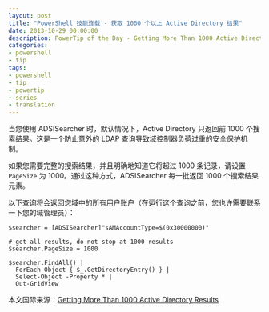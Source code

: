 ```yaml
---
layout: post
title: "PowerShell 技能连载 - 获取 1000 个以上 Active Directory 结果"
date: 2013-10-29 00:00:00
description: PowerTip of the Day - Getting More Than 1000 Active Directory Results
categories:
- powershell
- tip
tags:
- powershell
- tip
- powertip
- series
- translation
---
```

当您使用 ADSISearcher 时，默认情况下，Active Directory 只返回前 1000 个搜索结果。这是一个防止意外的 LDAP 查询导致域控制器负荷过重的安全保护机制。

如果您需要完整的搜索结果，并且明确地知道它将超过 1000 条记录，请设置 `PageSize` 为 1000。通过这种方式，ADSISearcher 每一批返回 1000 个搜索结果元素。

以下查询将会返回您域中的所有用户账户（在运行这个查询之前，您也许需要联系一下您的域管理员）：

	$searcher = [ADSISearcher]"sAMAccountType=$(0x30000000)"
	
	# get all results, do not stop at 1000 results
	$searcher.PageSize = 1000
	
	$searcher.FindAll() | 
	  ForEach-Object { $_.GetDirectoryEntry() } | 
	  Select-Object -Property * |
	  Out-GridView

<!--more-->
本文国际来源：[Getting More Than 1000 Active Directory Results](http://community.idera.com/powershell/powertips/b/tips/posts/getting-more-than-1000-active-directory-results)
